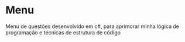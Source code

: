 # Menu
Menu de questões desenvolvido em c#, para aprimorar minha lógica de programação e técnicas de estrutura de código

